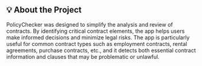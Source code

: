 ## **💡 About the Project**

PolicyChecker was designed to simplify the analysis and review of contracts. By identifying critical contract elements, the app helps users make informed decisions and minimize legal risks.
The app is particularly useful for common contract types such as employment contracts, rental agreements, purchase contracts, etc., and it detects both essential contract information and clauses that may be problematic or unlawful.
